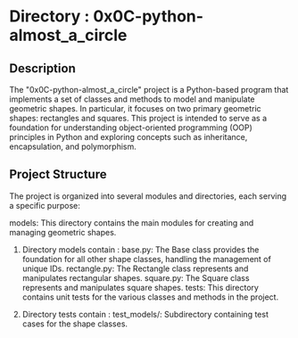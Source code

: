# Directory : 0x0C-python-almost_a_circle

## Description
The "0x0C-python-almost_a_circle" project is a Python-based program that implements a set of classes and methods to model and manipulate geometric shapes. In particular, it focuses on two primary geometric shapes: rectangles and squares. This project is intended to serve as a foundation for understanding object-oriented programming (OOP) principles in Python and exploring concepts such as inheritance, encapsulation, and polymorphism.

## Project Structure
The project is organized into several modules and directories, each serving a specific purpose:

models: This directory contains the main modules for creating and managing geometric shapes.

1. Directory models contain :
base.py: The Base class provides the foundation for all other shape classes, handling the management of unique IDs.
rectangle.py: The Rectangle class represents and manipulates rectangular shapes.
square.py: The Square class represents and manipulates square shapes.
tests: This directory contains unit tests for the various classes and methods in the project.

2. Directory tests contain :
test_models/: Subdirectory containing test cases for the shape classes.
